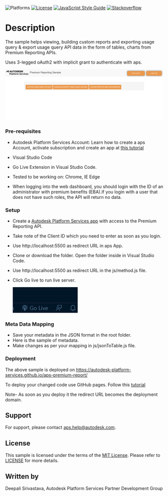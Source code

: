 ![Platforms](https://img.shields.io/badge/platform-windows%20%7C%20osx%20%7C%20linux-lightgray.svg)
[![License](http://img.shields.io/:license-mit-blue.svg)](http://opensource.org/licenses/MIT)
[![JavaScript Style Guide](https://img.shields.io/badge/code_style-standard-brightgreen.svg)](https://standardjs.com)
[![Stackoverflow](https://img.shields.io/badge/ask-stackoverflow-yellow.svg)](https://stackoverflow.com/questions/ask?tags=%5bautodesk-platform-services)

# Description

The sample helps viewing, building custom reports and exporting usage query & export usage query API data in the form of tables, charts from Premium Reporting APIs.

Uses 3-legged oAuth2 with implicit grant to authenticate with aps.

![1663190060688](thumbnail.PNG)

### Pre-requisites

- Autodesk Platform Services Account: Learn how to create a aps Account, activate subscription and create an app at [this tutorial](https://forge-tutorials.autodesk.io/tutorials/dashboard/)

- Visual Studio Code

- Go Live Extension in Visual Studio Code.

- Tested to be working on: Chrome, IE Edge

- When logging into the web dashboard, you should login with the ID of an administrator with premium benefits (EBA).If you login with a user that does not have such roles, the API will return no data.

### Setup

- Create a [Autodesk Platform Services app](https://forge-tutorials.autodesk.io/tutorials/dashboard/) with access to the Premium Reporting API.

- Take note of the Client ID which you need to enter as soon as you login.

- Use http://localhost:5500 as redirect URL in aps App.

- Clone or download the folder. Open the folder inside in Visual Studio Code.

- Use http://localhost:5500 as redirect URL in the js/method.js file.

- Click Go live to run live server.

  ![1663191439013](golive.png)

### Meta Data Mapping

- Save your metadata in the JSON format in the root folder.
- Here is the sample of metadata.
- Make changes as per your mapping in js/jsonToTable.js file.

### Deployment

The above sample is deployed on https://autodesk-platform-services.github.io/aps-premium-report/

To deploy your changed code use GitHub pages. Follow this [tutorial](https://www.youtube.com/watch?v=SKXkC4SqtRk)

Note- As soon as you deploy it the redirect URL becomes the deployment domain.

## Support

For support, please contact aps.help@autodesk.com.

## License

This sample is licensed under the terms of the [MIT License](https://tldrlegal.com/license/mit-license).
Please refer to [LICENSE](LICENSE) for more details.

## Written by

Deepali Srivastava, Autodesk Platform Services Partner Development Group
